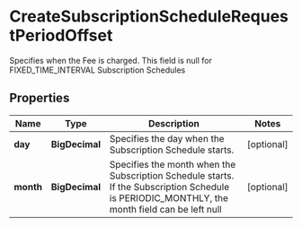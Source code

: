 

# CreateSubscriptionScheduleRequestPeriodOffset

Specifies when the Fee is charged. This field is null for FIXED_TIME_INTERVAL Subscription Schedules

## Properties

| Name | Type | Description | Notes |
|------------ | ------------- | ------------- | -------------|
|**day** | **BigDecimal** | Specifies the day when the Subscription Schedule starts. |  [optional] |
|**month** | **BigDecimal** | Specifies the month when the Subscription Schedule starts. If the Subscription Schedule is PERIODIC_MONTHLY, the month field can be left null |  [optional] |



